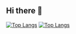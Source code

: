 ## Hi there 👋

<!--
**hvunrnin/hvunrnin** is a ✨ _special_ ✨ repository because its `README.md` (this file) appears on your GitHub profile.

Here are some ideas to get you started:

- 🔭 I’m currently working on ...
- 🌱 I’m currently learning ...
- 👯 I’m looking to collaborate on ...
- 🤔 I’m looking for help with ...
- 💬 Ask me about ...
- 📫 How to reach me: ...
- 😄 Pronouns: ...
- ⚡ Fun fact: ...
-->
[![Top Langs](https://github-readme-stats.vercel.app/api/top-langs/?username=hvunrnin&langs_count=10&layout=compact&theme=dark)](https://github.com/hvunrnin/hvunrnin)﻿
[![Top Langs](https://github-readme-stats.vercel.app/api/top-langs/?username=hvunrnin)](https://github.com/anuraghazra/github-readme-stats)
